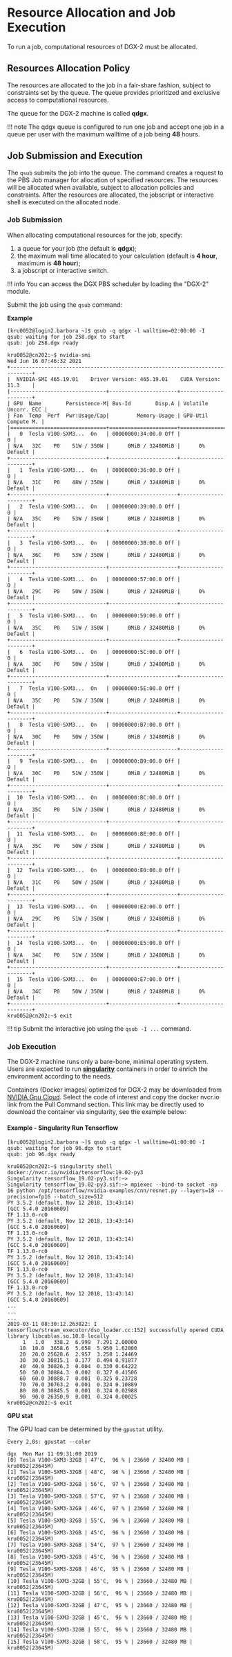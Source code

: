 # Resource Allocation and Job Execution

To run a job, computational resources of DGX-2 must be allocated.

## Resources Allocation Policy

The resources are allocated to the job in a fair-share fashion, subject to constraints set by the queue. The queue provides prioritized and exclusive access to computational resources.

The queue for the DGX-2 machine is called **qdgx**.

!!! note
    The qdgx queue is configured to run one job and accept one job in a queue per user with the maximum walltime of a job being **48** hours.

## Job Submission and Execution

The `qsub` submits the job into the queue. The command creates a request to the PBS Job manager for allocation of specified resources. The resources will be allocated when available, subject to allocation policies and constraints. After the resources are allocated, the jobscript or interactive shell is executed on the allocated node.

### Job Submission

When allocating computational resources for the job, specify:

1. a queue for your job (the default is **qdgx**);
1. the maximum wall time allocated to your calculation (default is **4 hour**, maximum is **48 hour**);
1. a jobscript or interactive switch.

!!! info
    You can access the DGX PBS scheduler by loading the "DGX-2" module.

Submit the job using the `qsub` command:

**Example**

```console
[kru0052@login2.barbora ~]$ qsub -q qdgx -l walltime=02:00:00 -I
qsub: waiting for job 258.dgx to start
qsub: job 258.dgx ready

kru0052@cn202:~$ nvidia-smi
Wed Jun 16 07:46:32 2021
+-----------------------------------------------------------------------------+
|  NVIDIA-SMI 465.19.01    Driver Version: 465.19.01    CUDA Version: 11.3    |
|-------------------------------+----------------------+----------------------+
| GPU  Name        Persistence-M| Bus-Id        Disp.A | Volatile Uncorr. ECC |
| Fan  Temp  Perf  Pwr:Usage/Cap|         Memory-Usage | GPU-Util  Compute M. |
|===============================+======================+======================|
|   0  Tesla V100-SXM3...  On   | 00000000:34:00.0 Off |                    0 |
| N/A   32C    P0    51W / 350W |      0MiB / 32480MiB |      0%      Default |
+-------------------------------+----------------------+----------------------+
|   1  Tesla V100-SXM3...  On   | 00000000:36:00.0 Off |                    0 |
| N/A   31C    P0    48W / 350W |      0MiB / 32480MiB |      0%      Default |
+-------------------------------+----------------------+----------------------+
|   2  Tesla V100-SXM3...  On   | 00000000:39:00.0 Off |                    0 |
| N/A   35C    P0    53W / 350W |      0MiB / 32480MiB |      0%      Default |
+-------------------------------+----------------------+----------------------+
|   3  Tesla V100-SXM3...  On   | 00000000:3B:00.0 Off |                    0 |
| N/A   36C    P0    53W / 350W |      0MiB / 32480MiB |      0%      Default |
+-------------------------------+----------------------+----------------------+
|   4  Tesla V100-SXM3...  On   | 00000000:57:00.0 Off |                    0 |
| N/A   29C    P0    50W / 350W |      0MiB / 32480MiB |      0%      Default |
+-------------------------------+----------------------+----------------------+
|   5  Tesla V100-SXM3...  On   | 00000000:59:00.0 Off |                    0 |
| N/A   35C    P0    51W / 350W |      0MiB / 32480MiB |      0%      Default |
+-------------------------------+----------------------+----------------------+
|   6  Tesla V100-SXM3...  On   | 00000000:5C:00.0 Off |                    0 |
| N/A   30C    P0    50W / 350W |      0MiB / 32480MiB |      0%      Default |
+-------------------------------+----------------------+----------------------+
|   7  Tesla V100-SXM3...  On   | 00000000:5E:00.0 Off |                    0 |
| N/A   35C    P0    53W / 350W |      0MiB / 32480MiB |      0%      Default |
+-------------------------------+----------------------+----------------------+
|   8  Tesla V100-SXM3...  On   | 00000000:B7:00.0 Off |                    0 |
| N/A   30C    P0    50W / 350W |      0MiB / 32480MiB |      0%      Default |
+-------------------------------+----------------------+----------------------+
|   9  Tesla V100-SXM3...  On   | 00000000:B9:00.0 Off |                    0 |
| N/A   30C    P0    51W / 350W |      0MiB / 32480MiB |      0%      Default |
+-------------------------------+----------------------+----------------------+
|  10  Tesla V100-SXM3...  On   | 00000000:BC:00.0 Off |                    0 |
| N/A   35C    P0    51W / 350W |      0MiB / 32480MiB |      0%      Default |
+-------------------------------+----------------------+----------------------+
|  11  Tesla V100-SXM3...  On   | 00000000:BE:00.0 Off |                    0 |
| N/A   35C    P0    50W / 350W |      0MiB / 32480MiB |      0%      Default |
+-------------------------------+----------------------+----------------------+
|  12  Tesla V100-SXM3...  On   | 00000000:E0:00.0 Off |                    0 |
| N/A   31C    P0    50W / 350W |      0MiB / 32480MiB |      0%      Default |
+-------------------------------+----------------------+----------------------+
|  13  Tesla V100-SXM3...  On   | 00000000:E2:00.0 Off |                    0 |
| N/A   29C    P0    51W / 350W |      0MiB / 32480MiB |      0%      Default |
+-------------------------------+----------------------+----------------------+
|  14  Tesla V100-SXM3...  On   | 00000000:E5:00.0 Off |                    0 |
| N/A   34C    P0    51W / 350W |      0MiB / 32480MiB |      0%      Default |
+-------------------------------+----------------------+----------------------+
|  15  Tesla V100-SXM3...  On   | 00000000:E7:00.0 Off |                    0 |
| N/A   34C    P0    50W / 350W |      0MiB / 32480MiB |      0%      Default |
+-------------------------------+----------------------+----------------------+
kru0052@cn202:~$ exit
```

!!! tip
    Submit the interactive job using the `qsub -I ...` command.

### Job Execution

The DGX-2 machine runs only a bare-bone, minimal operating system. Users are expected to run
**[singularity][1]** containers in order to enrich the environment according to the needs.

Containers (Docker images) optimized for DGX-2 may be downloaded from
[NVIDIA Gpu Cloud][2]. Select the code of interest and
copy the docker nvcr.io link from the Pull Command section. This link may be directly used
to download the container via singularity, see the example below:

#### Example - Singularity Run Tensorflow

```console
[kru0052@login2.barbora ~]$ qsub -q qdgx -l walltime=01:00:00 -I
qsub: waiting for job 96.dgx to start
qsub: job 96.dgx ready

kru0052@cn202:~$ singularity shell docker://nvcr.io/nvidia/tensorflow:19.02-py3
Singularity tensorflow_19.02-py3.sif:~>
Singularity tensorflow_19.02-py3.sif:~> mpiexec --bind-to socket -np 16 python /opt/tensorflow/nvidia-examples/cnn/resnet.py --layers=18 --precision=fp16 --batch_size=512
PY 3.5.2 (default, Nov 12 2018, 13:43:14)
[GCC 5.4.0 20160609]
TF 1.13.0-rc0
PY 3.5.2 (default, Nov 12 2018, 13:43:14)
[GCC 5.4.0 20160609]
TF 1.13.0-rc0
PY 3.5.2 (default, Nov 12 2018, 13:43:14)
[GCC 5.4.0 20160609]
TF 1.13.0-rc0
PY 3.5.2 (default, Nov 12 2018, 13:43:14)
[GCC 5.4.0 20160609]
TF 1.13.0-rc0
PY 3.5.2 (default, Nov 12 2018, 13:43:14)
[GCC 5.4.0 20160609]
TF 1.13.0-rc0
PY 3.5.2 (default, Nov 12 2018, 13:43:14)
[GCC 5.4.0 20160609]
...
...
...
2019-03-11 08:30:12.263822: I tensorflow/stream_executor/dso_loader.cc:152] successfully opened CUDA library libcublas.so.10.0 locally
     1   1.0   338.2  6.999  7.291 2.00000
    10  10.0  3658.6  5.658  5.950 1.62000
    20  20.0 25628.6  2.957  3.258 1.24469
    30  30.0 30815.1  0.177  0.494 0.91877
    40  40.0 30826.3  0.004  0.330 0.64222
    50  50.0 30884.3  0.002  0.327 0.41506
    60  60.0 30888.7  0.001  0.325 0.23728
    70  70.0 30763.2  0.001  0.324 0.10889
    80  80.0 30845.5  0.001  0.324 0.02988
    90  90.0 26350.9  0.001  0.324 0.00025
kru0052@cn202:~$ exit
```

**GPU stat**

The GPU load can be determined by the `gpustat` utility.

```console
Every 2,0s: gpustat --color

dgx  Mon Mar 11 09:31:00 2019
[0] Tesla V100-SXM3-32GB | 47'C,  96 % | 23660 / 32480 MB | kru0052(23645M)
[1] Tesla V100-SXM3-32GB | 48'C,  96 % | 23660 / 32480 MB | kru0052(23645M)
[2] Tesla V100-SXM3-32GB | 56'C,  97 % | 23660 / 32480 MB | kru0052(23645M)
[3] Tesla V100-SXM3-32GB | 57'C,  97 % | 23660 / 32480 MB | kru0052(23645M)
[4] Tesla V100-SXM3-32GB | 46'C,  97 % | 23660 / 32480 MB | kru0052(23645M)
[5] Tesla V100-SXM3-32GB | 55'C,  96 % | 23660 / 32480 MB | kru0052(23645M)
[6] Tesla V100-SXM3-32GB | 45'C,  96 % | 23660 / 32480 MB | kru0052(23645M)
[7] Tesla V100-SXM3-32GB | 54'C,  97 % | 23660 / 32480 MB | kru0052(23645M)
[8] Tesla V100-SXM3-32GB | 45'C,  96 % | 23660 / 32480 MB | kru0052(23645M)
[9] Tesla V100-SXM3-32GB | 46'C,  95 % | 23660 / 32480 MB | kru0052(23645M)
[10] Tesla V100-SXM3-32GB | 55'C,  96 % | 23660 / 32480 MB | kru0052(23645M)
[11] Tesla V100-SXM3-32GB | 56'C,  96 % | 23660 / 32480 MB | kru0052(23645M)
[12] Tesla V100-SXM3-32GB | 47'C,  95 % | 23660 / 32480 MB | kru0052(23645M)
[13] Tesla V100-SXM3-32GB | 45'C,  96 % | 23660 / 32480 MB | kru0052(23645M)
[14] Tesla V100-SXM3-32GB | 55'C,  96 % | 23660 / 32480 MB | kru0052(23645M)
[15] Tesla V100-SXM3-32GB | 58'C,  95 % | 23660 / 32480 MB | kru0052(23645M)
```

[1]: https://docs.it4i.cz/software/tools/singularity/
[2]: https://ngc.nvidia.com/
